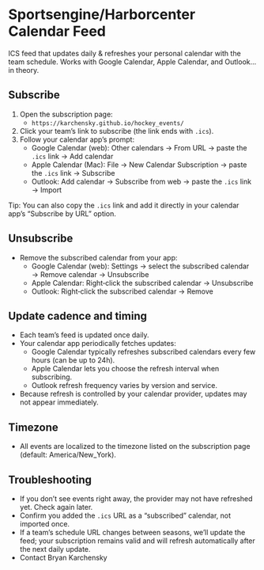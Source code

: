 # Sportsengine/Harborcenter Calendar Feed

ICS feed that updates daily & refreshes your personal calendar with the team schedule. Works with Google Calendar, Apple Calendar, and Outlook... in theory.

## Subscribe

1) Open the subscription page:
   - `https://karchensky.github.io/hockey_events/`
2) Click your team’s link to subscribe (the link ends with `.ics`).
3) Follow your calendar app’s prompt:
   - Google Calendar (web): Other calendars → From URL → paste the `.ics` link → Add calendar
   - Apple Calendar (Mac): File → New Calendar Subscription → paste the `.ics` link → Subscribe
   - Outlook: Add calendar → Subscribe from web → paste the `.ics` link → Import

Tip: You can also copy the `.ics` link and add it directly in your calendar app’s “Subscribe by URL” option.

## Unsubscribe

- Remove the subscribed calendar from your app:
  - Google Calendar (web): Settings → select the subscribed calendar → Remove calendar → Unsubscribe
  - Apple Calendar: Right‑click the subscribed calendar → Unsubscribe
  - Outlook: Right‑click the subscribed calendar → Remove

## Update cadence and timing

- Each team’s feed is updated once daily.
- Your calendar app periodically fetches updates:
  - Google Calendar typically refreshes subscribed calendars every few hours (can be up to 24h).
  - Apple Calendar lets you choose the refresh interval when subscribing.
  - Outlook refresh frequency varies by version and service.
- Because refresh is controlled by your calendar provider, updates may not appear immediately.

## Timezone

- All events are localized to the timezone listed on the subscription page (default: America/New_York).

## Troubleshooting

- If you don’t see events right away, the provider may not have refreshed yet. Check again later.
- Confirm you added the `.ics` URL as a “subscribed” calendar, not imported once.
- If a team’s schedule URL changes between seasons, we’ll update the feed; your subscription remains valid and will refresh automatically after the next daily update.
- Contact Bryan Karchensky
